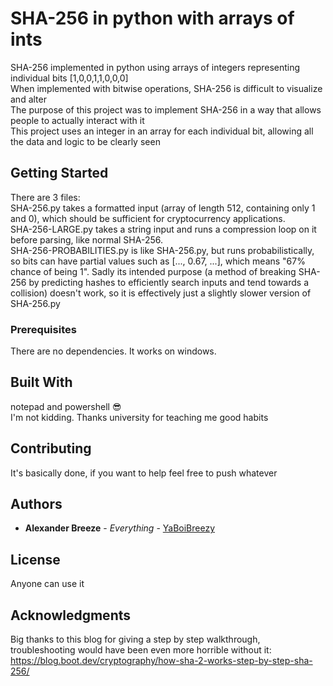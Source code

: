 # SHA-256 in python with arrays of ints

SHA-256 implemented in python using arrays of integers representing individual bits [1,0,0,1,1,0,0,0]<br/>
When implemented with bitwise operations, SHA-256 is difficult to visualize and alter <br/>
The purpose of this project was to implement SHA-256 in a way that allows people to actually interact with it <br/>
This project uses an integer in an array for each individual bit, allowing all the data and logic to be clearly seen

## Getting Started
There are 3 files:<br/>
SHA-256.py takes a formatted input (array of length 512, containing only 1 and 0), which should be sufficient for cryptocurrency applications.<br/>
SHA-256-LARGE.py takes a string input and runs a compression loop on it before parsing, like normal SHA-256.<br/>
SHA-256-PROBABILITIES.py is like SHA-256.py, but runs probabilistically, so bits can have partial values such as [..., 0.67, ...], which means "67% chance of being 1". Sadly its intended purpose (a method of breaking SHA-256 by predicting hashes to efficiently search inputs and tend towards a collision) doesn't work, so it is effectively just a slightly slower version of SHA-256.py

### Prerequisites

There are no dependencies. It works on windows.<br/>

## Built With

notepad and powershell 😎 <br/>
I'm not kidding. Thanks university for teaching me good habits

## Contributing

It's basically done, if you want to help feel free to push whatever

## Authors

* **Alexander Breeze** - *Everything* - [YaBoiBreezy](https://github.com/YaBoiBreezy)

## License

Anyone can use it

## Acknowledgments

Big thanks to this blog for giving a step by step walkthrough, troubleshooting would have been even more horrible without it: <br/>
https://blog.boot.dev/cryptography/how-sha-2-works-step-by-step-sha-256/
